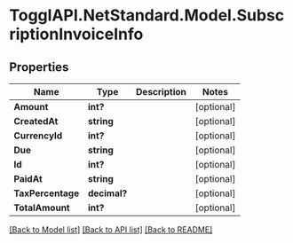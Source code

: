 # TogglAPI.NetStandard.Model.SubscriptionInvoiceInfo
## Properties

Name | Type | Description | Notes
------------ | ------------- | ------------- | -------------
**Amount** | **int?** |  | [optional] 
**CreatedAt** | **string** |  | [optional] 
**CurrencyId** | **int?** |  | [optional] 
**Due** | **string** |  | [optional] 
**Id** | **int?** |  | [optional] 
**PaidAt** | **string** |  | [optional] 
**TaxPercentage** | **decimal?** |  | [optional] 
**TotalAmount** | **int?** |  | [optional] 

[[Back to Model list]](../README.md#documentation-for-models) [[Back to API list]](../README.md#documentation-for-api-endpoints) [[Back to README]](../README.md)

